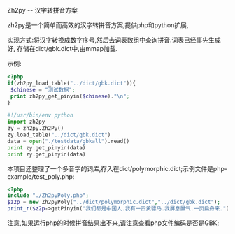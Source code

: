 Zh2py   -- 汉字转拼音方案

zh2py是一个简单而高效的汉字转拼音方案,提供php和python扩展,

实现方式:将汉字转换成数字序号,然后去词表数组中查询拼音.词表已经事先生成好,
存储在dict/gbk.dict中,由mmap加载.

示例:
```php
<?php
if(zh2py_load_table("../dict/gbk.dict")){
 $chinese = "测试数据";
 print zh2py_get_pinyin($chinese)."\n";
}
```

```python
#!/usr/bin/env python
import zh2py
zy = zh2py.Zh2Py()
zy.load_table("../dict/gbk.dict")
data = open("./testdata/gbkall").read()
print zy.get_pinyin(data)
print zy.get_pinyin(data)
```

本项目还整理了一个多音字的词库,存入在dict/polymorphic.dict;示例文件是php-example/test_poly.php:
```php
<?php
include "./Zh2pyPoly.php";
$z2p = new Zh2pyPoly("../dict/polymorphic.dict","../dict/gbk.dict");
print_r($z2p->getPinyin("我们都是中国人.我有一匹黄骠马.我屏息屏气.一页扁舟来."));
```

注意,如果运行php的时候拼音结果出不来,请注意查看php文件编码是否是GBK;
